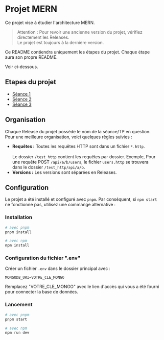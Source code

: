# Projet MERN

Ce projet vise à étudier l'architecture MERN.

> Attention : Pour revoir une ancienne version du projet, vérifiez directement les Releases. <br>
> Le projet est toujours à la dernière version.

Ce README contiendra uniquement les étapes du projet.
Chaque étape aura son propre README.

Voir ci-dessous.

## Etapes du projet
* [Séance 1](./docs/seance_1.md)
* [Séance 2](./docs/seance_2.md)
* [Séance 3](./docs/seance_3.md)

## Organisation

Chaque Release du projet possède le nom de la séance/TP en question.
Pour une meilleure organisation, voici quelques règles suivies :
* **Requêtes :** Toutes les requêtes HTTP sont dans un fichier `*.http`.
<br><br>Le dossier `/test_http` contient les requêtes par dossier. Exemple, Pour une requête POST `/api/a/b/users`,
le fichier `users.http` se trouvera dans le dossier `/test_http/api/a/b`.
* **Versions :** Les versions sont séparées en Releases.

## Configuration

Le projet a été installé et configuré avec `pnpm`.
Par conséquent, si `npm start` ne fonctionne pas, utilisez une commange alternative :

### Installation
```bash
# avec pnpm
pnpm install
```
```bash
# avec npm
npm install
```

### Configuration du fichier ".env"
Créer un fichier `.env` dans le dossier principal avec :
```apacheconf
MONGODB_URI=VOTRE_CLE_MONGO
```
Remplacez "VOTRE_CLE_MONGO" avec le lien d'accès qui vous a été fourni pour connecter la base de données.
### Lancement
```bash
# avec pnpm
pnpm start
```
```bash
# avec npm
npm run dev
```